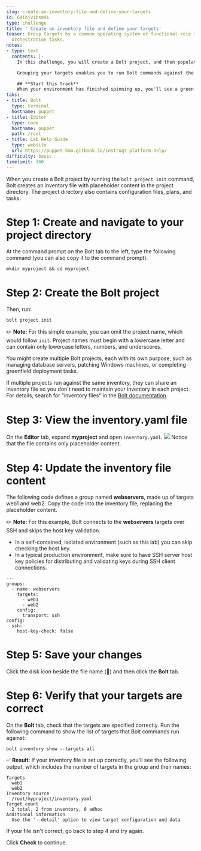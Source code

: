 ```yaml
---
slug: create-an-inventory-file-and-define-your-targets
id: 69ibjvibsm9i
type: challenge
title: ' Create an inventory file and define your targets'
teaser: Group targets by a common operating system or functional role to streamline
  orchestration tasks.
notes:
- type: text
  contents: |-
    In this challenge, you will create a Bolt project, and then populate its inventory file so that you can manage targets by group name. A Bolt project is a directory that contains the project files, configuration files, and data to run a workflow. The project's `inventory.yaml` file is where you define groups of targets and connection information.

    Grouping your targets enables you to run Bolt commands against the group instead of having to reference each target individually.

    ## **Start this track**
    When your environment has finished spinning up, you'll see a green **Start** button at the bottom of the screen (this takes about 1 minute). Click it when you're ready to begin the track.
tabs:
- title: Bolt
  type: terminal
  hostname: puppet
- title: Editor
  type: code
  hostname: puppet
  path: /root
- title: Lab Help Guide
  type: website
  url: https://puppet-kmo.gitbook.io/instruqt-platform-help/
difficulty: basic
timelimit: 360
---
```

When you create a Bolt project by running the ```bolt project init``` command, Bolt creates an inventory file with placeholder content in the project directory. The project directory also contains configuration files, plans, and tasks.

# Step 1: Create and navigate to your project directory
At the command prompt on the Bolt tab to the left, type the following command (you can also copy it to the command prompt).

 ```
 mkdir myproject && cd myproject
 ```

# Step 2: Create the Bolt project
Then, run:

 ```
 bolt project init
 ```

✏️ **Note:** For this simple example, you can omit the project name, which would follow `init`. Project names must begin with a lowercase letter and can contain only lowercase letters, numbers, and underscores.

You might create multiple Bolt projects, each with its own purpose, such as managing database servers, patching Windows machines, or completing greenfield deployment tasks.

If multiple projects run against the same inventory, they can share an inventory file so you don't need to maintain your inventory in each project. For details, search for "inventory files" in the [Bolt documentation](https://puppet.com/docs/bolt/latest/bolt.html).

# Step 3: View the inventory.yaml file
On the **Editor** tab, expand **myproject** and open `inventory.yaml`.
<img src="https://storage.googleapis.com/instruqt-images/Build-a-bolt-inventory-file-on-linux/myproject-2.png">
 Notice that the file contains only placeholder content.

# Step 4: Update the inventory file content
The following code defines a group named **webservers**, made up of targets web1 and web2. Copy the code into the inventory file, replacing the placeholder content.

✏️ **Note:**  For this example, Bolt connects to the **webservers** targets over SSH and skips the host key validation.
   - In a self-contained, isolated environment (such as this lab) you can skip checking the host key.
   - In a typical production environment, make sure to have SSH server host key policies for distributing and validating keys during SSH client connections.

    ---
    groups:
      - name: webservers
        targets:
          - web1
          - web2
        config:
          transport: ssh
    config:
      ssh:
        host-key-check: false

# Step 5: Save your changes

Click the disk icon beside the file name (💾) and then click the **Bolt** tab.

# Step 6: Verify that your targets are correct
On the **Bolt** tab, check that the targets are specified correctly. Run the following command to show the list of targets that Bolt commands run against:
```
bolt inventory show --targets all
```

✅ **Result:** If your inventory file is set up correctly, you'll see the following output, which includes the number of targets in the group and their names:

    Targets
      web1
      web2
    Inventory source
      /root/myproject/inventory.yaml
    Target count
      2 total, 2 from inventory, 0 adhoc
    Additional information
      Use the '--detail' option to view target configuration and data


If your file isn't correct, go back to step 4 and try again.

Click **Check** to continue.

